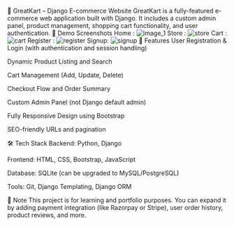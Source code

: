 🛒 GreatKart – Django E-commerce Website
GreatKart is a fully-featured e-commerce web application built with Django. It includes a custom admin panel, product management, shopping cart functionality, and user authentication.
📸 Demo Screenshots
Home :
![image_1](https://github.com/user-attachments/assets/5dbbad19-b5e7-4388-8df8-b9de26992510)
Store :
![store](https://github.com/user-attachments/assets/3f542824-9d63-4ed6-aed6-b0ffc5ab3eb7)
Cart : 
![cart](https://github.com/user-attachments/assets/cd78e31c-6837-4355-b4bc-9bfb658bff3e)
Register :
![register](https://github.com/user-attachments/assets/c51ff4b4-40d1-4183-b319-42d9c13d3dd4)
Signup:
![signup](https://github.com/user-attachments/assets/27b5a898-b163-4fa4-bc6c-01f7a643922b)
🚀 Features
User Registration & Login (with authentication and session handling)

Dynamic Product Listing and Search

Cart Management (Add, Update, Delete)

Checkout Flow and Order Summary

Custom Admin Panel (not Django default admin)

Fully Responsive Design using Bootstrap

SEO-friendly URLs and pagination

🛠️ Tech Stack
Backend: Python, Django

Frontend: HTML, CSS, Bootstrap, JavaScript

Database: SQLite (can be upgraded to MySQL/PostgreSQL)

Tools: Git, Django Templating, Django ORM

📌 Note
This project is for learning and portfolio purposes. You can expand it by adding payment integration (like Razorpay or Stripe), user order history, product reviews, and more.
